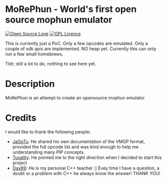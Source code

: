 # MoRePhun - World's first open source mophun emulator
[![Open Source Love](https://badges.frapsoft.com/os/v1/open-source.svg?v=103)](https://github.com/ellerbrock/open-source-badges/)
[![GPL Licence](https://badges.frapsoft.com/os/gpl/gpl.png?v=103)](https://opensource.org/licenses/GPL-3.0/)

This is currently just a PoC. Only a few opcodes are emulated. Only a couple of sdk apis are implemented. NO heap yet.
Currently this can only run a few small homebrews.

Tldr; still a lot to do, nothing to see here yet.

# Description

MoRePhun is an attempt to create an opensource mophun emulator

# Credits

I would like to thank the following people:
- [JaGoTu](https://github.com/JaGoTu): He shared his own documentation of the VMGP format, provided the full opcode list and was kind enough to help me understanding many PIP concepts.
- [Tuxality](https://github.com/tuxality): He pointed me to the right direction when I decided to start this project
- [Dax89](https://github.com/dax89): He is my personal C++ teacher :) Evey time I have a question, a doubt or a problem with C++ he always know the answer! THANK YOU!
